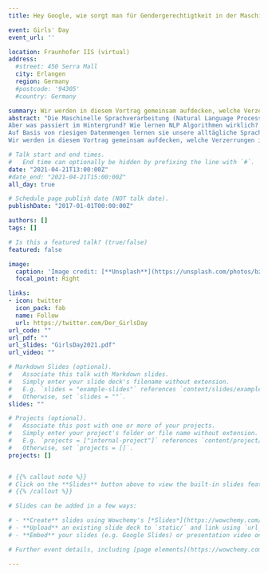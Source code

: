 ```yaml
---
title: Hey Google, wie sorgt man für Gendergerechtigtkeit in der Maschinellen Sprachverarbeitung?

event: Girls' Day
event_url: ''

location: Fraunhofer IIS (virtual)
address:
  #street: 450 Serra Mall
  city: Erlangen
  region: Germany
  #postcode: '94305'
  #country: Germany

summary: Wir werden in diesem Vortrag gemeinsam aufdecken, welche Verzerrungen in datenbasierten Modellen der Sprache auftauchen können und wie man dagegen vorgehen kann.
abstract: "Die Maschinelle Sprachverarbeitung (Natural Language Processing - NLP) begleitet uns täglich, zum Beispiel in Suchmaschinen, sprachgesteuerten Assistenten und anderen Apps.
Aber was passiert im Hintergrund? Wie lernen NLP Algorithmen wirklich?
Auf Basis von riesigen Datenmengen lernen sie unsere alltägliche Sprache zu verstehen und zu verwenden. Leider erlernen sie dadurch auch unerwünschte Rollen-Klischees. So trifft innovative Technologie auf veraltete Denkmuster, in denen zum Beispiel IT-Berufe typischerweise durch Männer besetzt werden.
Wir werden in diesem Vortrag gemeinsam aufdecken, welche Verzerrungen in datenbasierten Modellen der Sprache auftauchen können und wie man dagegen vorgehen kann."

# Talk start and end times.
#   End time can optionally be hidden by prefixing the line with `#`.
date: "2021-04-21T13:00:00Z"
#date_end: "2021-04-21T15:00:00Z"
all_day: true

# Schedule page publish date (NOT talk date).
publishDate: "2017-01-01T00:00:00Z"

authors: []
tags: []

# Is this a featured talk? (true/false)
featured: false

image:
  caption: 'Image credit: [**Unsplash**](https://unsplash.com/photos/bzdhc5b3Bxs)'
  focal_point: Right

links:
- icon: twitter
  icon_pack: fab
  name: Follow
  url: https://twitter.com/Der_GirlsDay
url_code: ""
url_pdf: ""
url_slides: "GirlsDay2021.pdf"
url_video: ""

# Markdown Slides (optional).
#   Associate this talk with Markdown slides.
#   Simply enter your slide deck's filename without extension.
#   E.g. `slides = "example-slides"` references `content/slides/example-slides.md`.
#   Otherwise, set `slides = ""`.
slides: ""

# Projects (optional).
#   Associate this post with one or more of your projects.
#   Simply enter your project's folder or file name without extension.
#   E.g. `projects = ["internal-project"]` references `content/project/deep-learning/index.md`.
#   Otherwise, set `projects = []`.
projects: []


# {{% callout note %}}
# Click on the **Slides** button above to view the built-in slides feature.
# {{% /callout %}}

# Slides can be added in a few ways:

# - **Create** slides using Wowchemy's [*Slides*](https://wowchemy.com/docs/managing-content/#create-slides) feature and link using `slides` parameter in the front matter of the talk file
# - **Upload** an existing slide deck to `static/` and link using `url_slides` parameter in the front matter of the talk file
# - **Embed** your slides (e.g. Google Slides) or presentation video on this page using [shortcodes](https://wowchemy.com/docs/writing-markdown-latex/).

# Further event details, including [page elements](https://wowchemy.com/docs/writing-markdown-latex/) such as image galleries, can be added to the body of this page.

---
```

